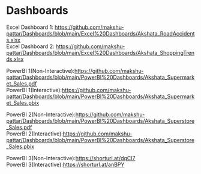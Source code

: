 # Dashboards
Excel Dashboard 1: https://github.com/makshu-pattar/Dashboards/blob/main/Excel%20Dashboards/Akshata_RoadAccidents.xlsx   
Excel Dashboard 2: https://github.com/makshu-pattar/Dashboards/blob/main/Excel%20Dashboards/Akshata_ShoppingTrends.xlsx

PowerBI 1(Non-Interactive):https://github.com/makshu-pattar/Dashboards/blob/main/PowerBI%20Dashboards/Akshata_Supermarket_Sales.pdf    
PowerBI 1(Interactive):https://github.com/makshu-pattar/Dashboards/blob/main/PowerBI%20Dashboards/Akshata_Supermarket_Sales.pbix

PowerBI 2(Non-Interactive):https://github.com/makshu-pattar/Dashboards/blob/main/PowerBI%20Dashboards/Akshata_Superstore_Sales.pdf     
PowerBI 2(Interactive):https://github.com/makshu-pattar/Dashboards/blob/main/PowerBI%20Dashboards/Akshata_Superstore_Sales.pbix

PowerBI 3(Non-Interactive):https://shorturl.at/dqCI7  
PowerBI 3(Interactive):https://shorturl.at/anBPY
